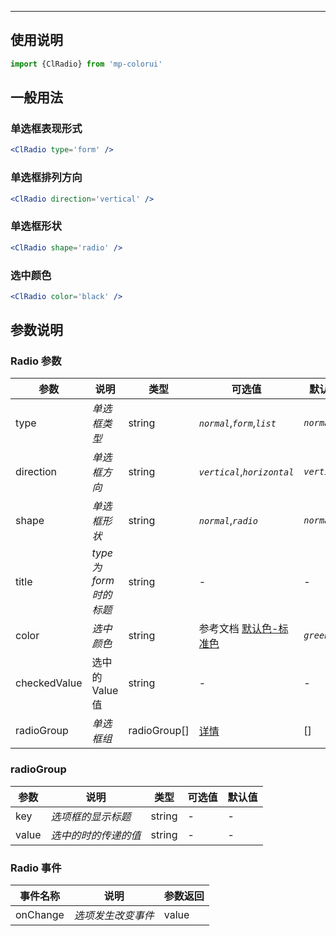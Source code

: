 ****

## 使用说明

```jsx
import {ClRadio} from 'mp-colorui'
```



## 一般用法

### 单选框表现形式

```jsx
<ClRadio type='form' />
```

### 单选框排列方向

```jsx
<ClRadio direction='vertical' />
```

### 单选框形状

```jsx
<ClRadio shape='radio' />
```

### 选中颜色

```jsx
<ClRadio color='black' />
```



## 参数说明

### Radio 参数

| 参数         | 说明                    | 类型         | 可选值                                          | 默认值       |
| ------------ | ----------------------- | ------------ | ----------------------------------------------- | ------------ |
| type         | *单选框类型*            | string       | *`normal`*,*`form`*,*`list`*                    | *`normal`*   |
| direction    | *单选框方向*            | string       | *`vertical`*,*`horizontal`*                     | *`vertical`* |
| shape        | *单选框形状*            | string       | *`normal`*,*`radio`*                            | *`normal`*   |
| title        | *type 为 form 时的标题* | string       | -                                               | -            |
| color        | *选中颜色*              | string       | 参考文档 [默认色-标准色](/home/color?id=标准色) | *`green`*    |
| checkedValue | 选中的 Value 值         | string       | -                                               | -            |
| radioGroup   | *单选框组*              | radioGroup[] | [详情](/form/radio?id=radiogroup)               | []           |

### radioGroup

| 参数  | 说明                 | 类型   | 可选值 | 默认值 |
| ----- | -------------------- | ------ | ------ | ------ |
| key   | *选项框的显示标题*   | string | -      | -      |
| value | *选中的时的传递的值* | string | -      | -      |



### Radio 事件

| 事件名称 | 说明               | 参数返回 |
| -------- | ------------------ | -------- |
| onChange | *选项发生改变事件* | value    |

<FloatPhone url="https://yinliangdream.github.io/mp-colorui-h5-demo/#/pages/components/radio/index" />
